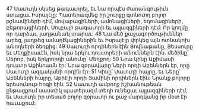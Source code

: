 47 Սաւուղն սկսեց թագաւորել, եւ նա որպէս ժառանգութիւն ստացաւ Իսրայէլը: Պատերազմեց իր շուրջը գտնուող բոլոր թշնամիների դէմ, մովաբացիների, ամոնացիների, եդոմացիների, բեթորացիների, Սուբայի թագաւորի եւ այլազգիների դէմ: Որ կողմը որ դարձաւ, յաղթանակ տարաւ: 48 Նա մեծ քաջագործութիւններ արեց, յաղթեց ամաղէկացիներին եւ Իսրայէլը փրկեց այն ոտնակոխ անողների ձեռքից:
49 Սաւուղի որդիներն էին Յովնաթանը, Յեսսուրը եւ Մեղքիսաւէն, իսկ նրա երկու դուստրերի անուններն էին. մեծինը՝ Մերոբ, իսկ երկրորդի անունը՝ Մեղքող: 50 Նրա կինը Աքիմասի դուստր Աքինոամն էր: Նրա զօրավարը Ների որդի Աբեններն էր, որը Սաւուղի ազգականի որդին էր: 51 Կիսը՝ Սաւուղի հայրը, եւ Ները՝ Աբենների հայրը, Աբիէլի որդի Յամինի որդիներն էին: Նրանք բոլորը երեսունութ հոգի էին:
52 Սաւուղի ամբողջ իշխանութեան ընթացքում սաստիկ պատերազմ տեղի ունեցաւ այլազգիների դէմ, եւ Սաւուղն իր տեսած բոլոր զօրաւոր ու քաջ մարդկանց իր մօտ էր հաւաքում:

